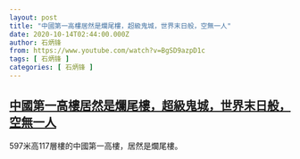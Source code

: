 ```yaml
---
layout: post
title: "中國第一高樓居然是爛尾樓，超級鬼城，世界末日般，空無一人"
date: 2020-10-14T02:44:00.000Z
author: 石炳锋
from: https://www.youtube.com/watch?v=BgSD9azpD1c
tags: [ 石炳锋 ]
categories: [ 石炳锋 ]
---
```

<!--1602643440000-->
[中國第一高樓居然是爛尾樓，超級鬼城，世界末日般，空無一人](https://www.youtube.com/watch?v=BgSD9azpD1c)
------

<div>
597米高117層樓的中國第一高樓，居然是爛尾樓。
</div>
